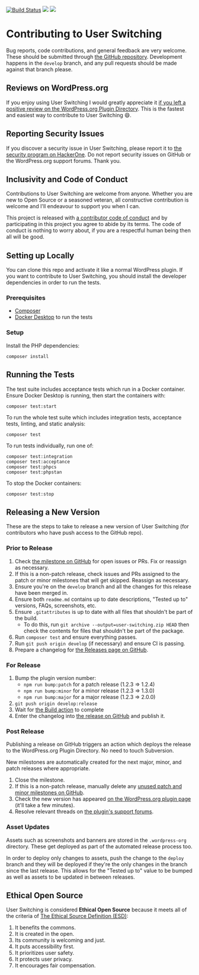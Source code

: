 [![Build Status](https://img.shields.io/github/workflow/status/johnbillion/user-switching/Test/develop?style=flat-square)](https://github.com/johnbillion/user-switching/actions)
[![](https://img.shields.io/badge/contributor-code%20of%20conduct-5e0d73.svg?style=flat-square)](https://github.com/johnbillion/user-switching/blob/develop/CODE_OF_CONDUCT.md)
[![](https://img.shields.io/badge/ethical-open%20source-4baaaa.svg?style=flat-square)](#ethical-open-source)

# Contributing to User Switching

Bug reports, code contributions, and general feedback are very welcome. These should be submitted through [the GitHub repository](https://github.com/johnbillion/user-switching). Development happens in the `develop` branch, and any pull requests should be made against that branch please.

## Reviews on WordPress.org

If you enjoy using User Switching I would greatly appreciate it <a href="https://wordpress.org/support/plugin/user-switching/reviews/">if you left a positive review on the WordPress.org Plugin Directory</a>. This is the fastest and easiest way to contribute to User Switching 😄.

## Reporting Security Issues

If you discover a security issue in User Switching, please report it to [the security program on HackerOne](https://hackerone.com/johnblackbourn). Do not report security issues on GitHub or the WordPress.org support forums. Thank you.

## Inclusivity and Code of Conduct

Contributions to User Switching are welcome from anyone. Whether you are new to Open Source or a seasoned veteran, all constructive contribution is welcome and I'll endeavour to support you when I can.

This project is released with <a href="https://github.com/johnbillion/user-switching/blob/develop/CODE_OF_CONDUCT.md">a contributor code of conduct</a> and by participating in this project you agree to abide by its terms. The code of conduct is nothing to worry about, if you are a respectful human being then all will be good.

## Setting up Locally

You can clone this repo and activate it like a normal WordPress plugin. If you want to contribute to User Switching, you should install the developer dependencies in order to run the tests.

### Prerequisites

* [Composer](https://getcomposer.org/)
* [Docker Desktop](https://www.docker.com/desktop) to run the tests

### Setup

Install the PHP dependencies:

	composer install

## Running the Tests

The test suite includes acceptance tests which run in a Docker container. Ensure Docker Desktop is running, then start the containers with:

	composer test:start

To run the whole test suite which includes integration tests, acceptance tests, linting, and static analysis:

	composer test

To run tests individually, run one of:

	composer test:integration
	composer test:acceptance
	composer test:phpcs
	composer test:phpstan

To stop the Docker containers:

	composer test:stop

## Releasing a New Version

These are the steps to take to release a new version of User Switching (for contributors who have push access to the GitHub repo).

### Prior to Release

1. Check [the milestone on GitHub](https://github.com/johnbillion/user-switching/milestones) for open issues or PRs. Fix or reassign as necessary.
1. If this is a non-patch release, check issues and PRs assigned to the patch or minor milestones that will get skipped. Reassign as necessary.
1. Ensure you're on the `develop` branch and all the changes for this release have been merged in.
1. Ensure both `readme.md` contains up to date descriptions, "Tested up to" versions, FAQs, screenshots, etc.
1. Ensure `.gitattributes` is up to date with all files that shouldn't be part of the build.
   - To do this, run `git archive --output=user-switching.zip HEAD` then check the contents for files that shouldn't be part of the package.
1. Run `composer test` and ensure everything passes.
1. Run `git push origin develop` (if necessary) and ensure CI is passing.
1. Prepare a changelog for [the Releases page on GitHub](https://github.com/johnbillion/user-switching/releases).

### For Release

1. Bump the plugin version number:
   - `npm run bump:patch` for a patch release (1.2.3 => 1.2.4)
   - `npm run bump:minor` for a minor release (1.2.3 => 1.3.0)
   - `npm run bump:major` for a major release (1.2.3 => 2.0.0)
1. `git push origin develop:release`
1. Wait for [the Build action](https://github.com/johnbillion/user-switching/actions/workflows/build.yml) to complete
1. Enter the changelog into [the release on GitHub](https://github.com/johnbillion/user-switching/releases) and publish it.

### Post Release

Publishing a release on GitHub triggers an action which deploys the release to the WordPress.org Plugin Directory. No need to touch Subversion.

New milestones are automatically created for the next major, minor, and patch releases where appropriate.

1. Close the milestone.
1. If this is a non-patch release, manually delete any [unused patch and minor milestones on GitHub](https://github.com/johnbillion/user-switching/milestones).
1. Check the new version has appeared [on the WordPress.org plugin page](https://wordpress.org/plugins/user-switching/) (it'll take a few minutes).
1. Resolve relevant threads on [the plugin's support forums](https://wordpress.org/support/plugin/user-switching/).

### Asset Updates

Assets such as screenshots and banners are stored in the `.wordpress-org` directory. These get deployed as part of the automated release process too.

In order to deploy only changes to assets, push the change to the `deploy` branch and they will be deployed if they're the only changes in the branch since the last release. This allows for the "Tested up to" value to be bumped as well as assets to be updated in between releases.

## Ethical Open Source

User Switching is considered **Ethical Open Source** because it meets all of the criteria of [The Ethical Source Definition (ESD)](https://ethicalsource.dev/definition/):

1. It benefits the commons.
2. It is created in the open.
3. Its community is welcoming and just.
4. It puts accessibility first.
5. It prioritizes user safety.
6. It protects user privacy.
7. It encourages fair compensation.
